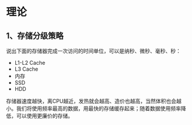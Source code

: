 # 理论

## 1、存储分级策略

说出下面的存储器完成一次访问的时间单位，可以是纳秒、微秒、毫秒、秒：

- L1-L2 Cache
- L3 Cache
- 内存
- SSD
- HDD

存储器速度越快，离CPU越近，发热就会越高、造价也越高，当然体积也会越小。我们将使用频率最高的数据，用最快的存储缓存起来；随着数据使用频率降低，可以使用更廉价的存储。

